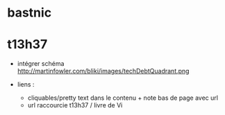 # bastnic


# t13h37
- intégrer schéma http://martinfowler.com/bliki/images/techDebtQuadrant.png

- liens :
	- cliquables/pretty text dans le contenu + note bas de page avec url
	- url raccourcie t13h37 / livre de Vi

